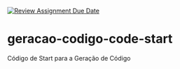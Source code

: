 [![Review Assignment Due Date](https://classroom.github.com/assets/deadline-readme-button-24ddc0f5d75046c5622901739e7c5dd533143b0c8e959d652212380cedb1ea36.svg)](https://classroom.github.com/a/esckG1yg)
# geracao-codigo-code-start
Código de Start para a Geração de Código
